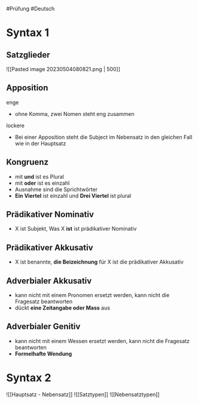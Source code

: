 #Prüfung #Deutsch 
# Syntax 1
## Satzglieder
![[Pasted image 20230504080821.png | 500]]
## Apposition
enge
- ohne Komma, zwei Nomen steht eng zusammen

lockere
- Bei einer Apposition steht die Subject im Nebensatz in den gleichen Fall wie in der Hauptsatz
## Kongruenz
- mit **und** ist es Plural
- mit **oder** ist es einzahl
- Ausnahme sind die Sprichtwörter
- **Ein Viertel** ist einzahl und **Drei Viertel** ist plural
## Prädikativer Nominativ
- X ist Subjekt, Was X **ist** ist prädikativer Nominativ
## Prädikativer Akkusativ
- X ist benannte, **die Beizeichnung** für X ist die prädikativer Akkusativ
## Adverbialer Akkusativ
- kann nicht mit einem Pronomen ersetzt werden, kann nicht die Fragesatz beantworten
- dückt **eine Zeitangabe oder Mass** aus
## Adverbialer Genitiv
- kann nicht mit einem Wessen ersetzt werden, kann nicht die Fragesatz beantworten
- **Formelhafte Wendung**


# Syntax 2
![[Hauptsatz - Nebensatz]]
![[Satztypen]]
![[Nebensatztypen]]